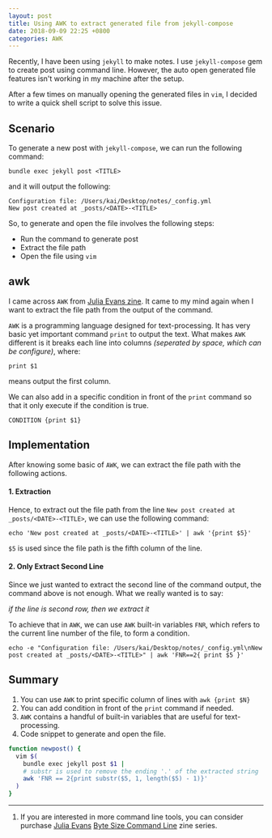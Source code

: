 ```yaml
---
layout: post
title: Using AWK to extract generated file from jekyll-compose
date: 2018-09-09 22:25 +0800
categories: AWK
---
```


Recently, I have been using `jekyll` to make notes. I use `jekyll-compose`
gem to create post using command line. However, the auto open generated file
features isn't working in my machine after the setup.

After a few times on manually opening the generated files in `vim`, I decided
to write a quick shell script to solve this issue.

## Scenario

To generate a new post with `jekyll-compose`, we can run the following command:
```
bundle exec jekyll post <TITLE>
```

and it will output the following:

```
Configuration file: /Users/kai/Desktop/notes/_config.yml
New post created at _posts/<DATE>-<TITLE>
```

So, to generate and open the file involves the following steps:

- Run the command to generate post
- Extract the file path
- Open the file using `vim`

## awk

I came across `AWK` from [Julia Evans zine][1]. It came to my mind again when I want
to extract the file path from the output of the command.

`AWK` is a programming language designed for text-processing. It has very basic
yet important command `print` to output the text. What makes `AWK` different is
it breaks each line into columns _(seperated by space, which can be configure)_, where:

```
print $1
```

means output the first column.

We can also add in a specific condition in front of the `print` command so that
it only execute if the condition is true.

```
CONDITION {print $1}
```

## Implementation
After knowing some basic of `AWK`, we can extract the file path with the
following actions.

#### 1. Extraction
Hence, to extract out the file path from the line `New post created at _posts/<DATE>-<TITLE>`,
we can use the following command:

```
echo 'New post created at _posts/<DATE>-<TITLE>' | awk '{print $5}'
```

`$5` is used since the file path is the fifth column of the line.

#### 2. Only Extract Second Line
Since we just wanted to extract the second line of the command output, the
command above is not enough. What we really wanted is to say:

_if the line is second row, then we extract it_

To achieve that in `AWK`, we can use `AWK` built-in variables `FNR`, which
refers to the current line number of the file, to form a condition.

```
echo -e "Configuration file: /Users/kai/Desktop/notes/_config.yml\nNew post created at _posts/<DATE>-<TITLE>" | awk 'FNR==2{ print $5 }'
```

## Summary
1. You can use `AWK` to print specific column of lines with `awk {print $N}`
2. You can add condition in front of the `print` command if needed.
3. `AWK` contains a handful of built-in variables that are useful for
   text-processing.
4. Code snippet to generate and open the file.
```bash
function newpost() {
  vim $(
    bundle exec jekyll post $1 |
    # substr is used to remove the ending '.' of the extracted string
    awk 'FNR == 2{print substr($5, 1, length($5) - 1)}'
  )
}
```

---
1. If you are interested in more command line tools, you can consider purchase
[Julia Evans][2] [Byte Size Command Line][3] zine series.


[1]: https://twitter.com/b0rk/status/1000604334026055681
[2]: https://twitter.com/b0rk
[3]: https://gumroad.com/l/bite-size-command-line

